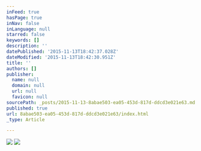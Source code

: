 ```yaml
---
inFeed: true
hasPage: true
inNav: false
inLanguage: null
starred: false
keywords: []
description: ''
datePublished: '2015-11-13T18:42:37.028Z'
dateModified: '2015-11-13T18:42:30.951Z'
title: ''
authors: []
publisher:
  name: null
  domain: null
  url: null
  favicon: null
sourcePath: _posts/2015-11-13-8abae503-ea05-453d-817d-ddcd3e021e63.md
published: true
url: 8abae503-ea05-453d-817d-ddcd3e021e63/index.html
_type: Article

---
```

![](https://the-grid-user-content.s3-us-west-2.amazonaws.com/7bd2e373-06bd-414b-840b-5e0bc7ae1e09.jpg)
![](https://the-grid-user-content.s3-us-west-2.amazonaws.com/3ed7995d-683f-4a97-8d33-1be2f229c6ef.jpg)